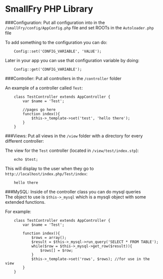 SmallFry PHP Library
==

###Configuration:
Put all configuration into in the `/smallFry/config/AppConfig.php` file and set ROOTs in the `Autoloader.php` file

To add something to the configuration you can do:

		Config::set('CONFIG_VARIABLE', 'VALUE');
Later in your app you can use that configuration variable by doing:

		Config::get('CONFIG_VARIABLE');

###Controller:
Put all controllers in the `/controller` folder

An example of a controller called `Test`:

		class TestController extends AppController {
			var $name = 'Test';
			
			//pages go here
			function index(){
				$this->_template->set('test', 'hello there');
			}
		}
###Views:
Put all views in the `/view` folder with a directory for every different controller:

The view for the `Test` controller (located in `/view/test/index.stp`):

		echo $test;
		
This will display to the user when they go to `http://localhost/index.php/Test/index`:

		hello there

		 
###MySQL:
Inside of the controller class you can do mysql queries  
The object to use is `$this->_mysql` which is a mysqli object with some extended functions.  

For example:

		class TestController extends AppController {
			var $name = 'Test';
			
			function index(){
				$rows = array();
				$result = $this->_mysql->run_query('SELECT * FROM TABLE');
				while($row = $this->_mysql->get_row($result)){
					$rows[] = $row;
				}
				$this->_template->set('rows', $rows); //for use in the view
			}
		}
